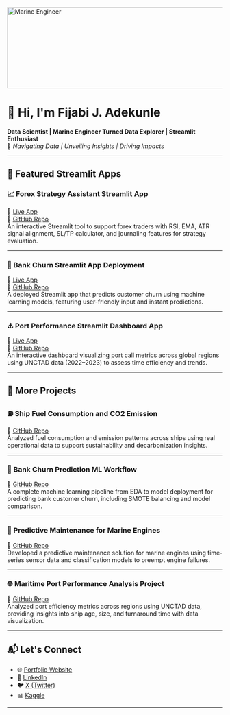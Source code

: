 <img src="https://i.postimg.cc/j59JmjLt/1000149079.jpg" alt="Marine Engineer" width="900" height='190'/>

# 👋 Hi, I'm Fijabi J. Adekunle

**Data Scientist | Marine Engineer Turned Data Explorer | Streamlit Enthusiast**  
📍 *Navigating Data | Unveiling Insights | Driving Impacts*

---

## 🚀 Featured Streamlit Apps

### 📈 Forex Strategy Assistant Streamlit App  
🔗 [Live App](https://3dnfrvqnxsmw6eehwtxddw.streamlit.app/)  
📁 [GitHub Repo](https://github.com/FijabiAdekunle/Forex-Strategy-Assistant-Streamlit-App-)  
An interactive Streamlit tool to support forex traders with RSI, EMA, ATR signal alignment, SL/TP calculator, and journaling features for strategy evaluation.

---

### 🧠 Bank Churn Streamlit App Deployment  
🔗 [Live App](https://bank-customer-churn-prediction-app-szvevdugbfdd8q6oghpuvj.streamlit.app/)  
📁 [GitHub Repo](https://github.com/FijabiAdekunle/bank-churn-streamlit-deployment)  
A deployed Streamlit app that predicts customer churn using machine learning models, featuring user-friendly input and instant predictions.

---

### ⚓ Port Performance Streamlit Dashboard App  
🔗 [Live App](https://port-performance-app-app-rugw65vvf4ddatbdgydepk.streamlit.app/)  
📁 [GitHub Repo](https://github.com/FijabiAdekunle/Port-Performance-streamlit-App)  
An interactive dashboard visualizing port call metrics across global regions using UNCTAD data (2022–2023) to assess time efficiency and trends.

---

## 📂 More Projects

### ⛽ Ship Fuel Consumption and CO2 Emission  
📁 [GitHub Repo](https://github.com/FijabiAdekunle/Ship-Fuel-Consumption-And-CO2-Emission)  
Analyzed fuel consumption and emission patterns across ships using real operational data to support sustainability and decarbonization insights.

---

### 🧮 Bank Churn Prediction ML Workflow  
📁 [GitHub Repo](https://github.com/FijabiAdekunle/bank-churn-prediction-ml-workflow)  
A complete machine learning pipeline from EDA to model deployment for predicting bank customer churn, including SMOTE balancing and model comparison.

---

### 🔧 Predictive Maintenance for Marine Engines  
📁 [GitHub Repo](https://github.com/FijabiAdekunle/Predictive-Maintenance-for-Marine-Engines)  
Developed a predictive maintenance solution for marine engines using time-series sensor data and classification models to preempt engine failures.

---

### 🌐 Maritime Port Performance Analysis Project  
📁 [GitHub Repo](https://github.com/FijabiAdekunle/Maritime-Port-Performance-Analysis-Project)  
Analyzed port efficiency metrics across regions using UNCTAD data, providing insights into ship age, size, and turnaround time with data visualization.

---

## 📬 Let's Connect

- 🌐 [Portfolio Website](https://sites.google.com/view/fijabijadekunle/home)
- 💼 [LinkedIn](https://www.linkedin.com/in/fijabi-j-adekunle)
- 🐦 [X (Twitter)](https://x.com/FJ_d_explorer)
- 📊 [Kaggle](https://www.kaggle.com/jeleeladekunlefijabi)

---


